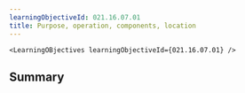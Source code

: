 ```yaml
---
learningObjectiveId: 021.16.07.01
title: Purpose, operation, components, location
---
```


```tsx eval
<LearningOBjectives learningObjectiveId={021.16.07.01} />
```

## Summary
